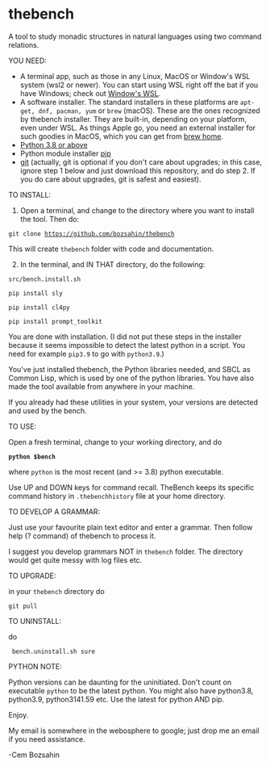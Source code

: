 # thebench
A tool to study monadic structures in natural languages using two command relations.

YOU NEED:

- A terminal app, such as those in any Linux, MacOS or Window's WSL system (wsl2 or newer).  You can start using WSL right off the bat if you have Windows; check out <a href="https://learn.microsoft.com/en-us/windows/wsl/install">Window's WSL</a>. 
- A software installer.  The standard installers
in these platforms are <code>apt-get, dnf, pacman, yum</code> or <code>brew</code> (macOS). These are the ones recognized by thebench installer. They are built-in, depending on your platform, even under WSL.
As things Apple go, you need an external installer for such goodies in MacOS, which you can get from <a href="https://brew.sh/">brew home</a>.
- <a href="https://www.python.org/">Python 3.8  or above</a>
- Python module installer <a href="https://pypi.org/project/pip/">pip</a>
- <a href="https://git-scm.com/downloads">git</a> (actually, git is optional if you don't care about upgrades; in this case, ignore step 1 below and just download this repository, and do step 2. If you do care about upgrades, git is safest and easiest).

TO INSTALL: 

1.  Open a terminal, and change to the directory where you want to install the tool. Then do:

   <code>git clone https://github.com/bozsahin/thebench</code>

   This will create <code>thebench</code> folder with code and documentation.

2.  In the terminal, and IN THAT directory, do  the following:

   <code>src/bench.install.sh</code>

   <code>pip install sly</code>

   <code>pip install cl4py</code>

   <code>pip install prompt_toolkit</code>

You are done with installation.  (I did not put these steps in the installer because it seems impossible
				    to detect the latest python in a script. You need for example <code>pip3.9</code> to go with <code>python3.9</code>.)

You've just installed thebench, the Python libraries needed, and SBCL as Common Lisp, which is used by one of the python libraries. You have also made the tool available from anywhere in your machine.

If you already had these utilities in your system, your versions are detected and used by the bench. 

TO USE:

Open a fresh terminal, change to your working directory, and do

   <code><b>python $bench</b></code>

where <code>python</code> is the most recent (and >= 3.8) python executable.

Use UP and DOWN keys for command recall. TheBench keeps its specific command history in <code>.thebenchhistory</code>
file at your home directory.

TO DEVELOP A GRAMMAR:

Just use your favourite plain text editor and enter a grammar. Then follow help (? command) of thebench to process it.

I suggest you develop grammars NOT in <code>thebench</code> folder.  The directory would get quite messy with log files etc.  

TO UPGRADE:

in your <code>thebench</code> directory do

   <code>git pull</code>

TO UNINSTALL:

do

   <code> bench.uninstall.sh sure</code>

PYTHON NOTE:

Python versions can be daunting for the uninitiated. Don't count on executable <code>python</code> to be the latest
python. You might also have python3.8, python3.9, python3141.59 etc. Use the latest for python AND pip.

Enjoy. 

My email is somewhere in the webosphere to google; just drop me an email if you need assistance.

-Cem Bozsahin
